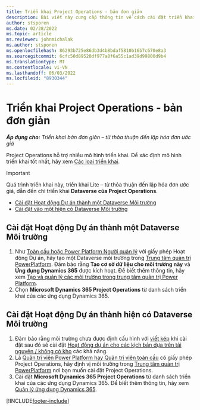 ```yaml
---
title: Triển khai Project Operations - bản đơn giản
description: Bài viết này cung cấp thông tin về cách cài đặt triển khai Project Operations lite - đối phó với lập hóa đơn chiếu lệ.
author: stsporen
ms.date: 02/28/2022
ms.topic: article
ms.reviewer: johnmichalak
ms.author: stsporen
ms.openlocfilehash: 86293b725e86db3d4b8bdaf5810b16b7c670e8a3
ms.sourcegitcommit: 6cfc50d89528df977a8f6a55c1ad39d99800d9b4
ms.translationtype: MT
ms.contentlocale: vi-VN
ms.lasthandoff: 06/03/2022
ms.locfileid: "8930344"
---
```

# <a name="deploy-project-operations---lite"></a>Triển khai Project Operations - bản đơn giản

_**Áp dụng cho:** Triển khai bản đơn giản – từ thỏa thuận đến lập hóa đơn ước giá_



Project Operations hỗ trợ nhiều mô hình triển khai. Để xác định mô hình triển khai tốt nhất, hãy xem [Các loại triển khai](determine-deployment-type.md).


> [!IMPORTANT]
> Quá trình triển khai này, triển khai Lite – từ thỏa thuận đến lập hóa đơn ước giá, dẫn đến chỉ triển khai **Dataverse của Project Operations**.

- [Cài đặt Hoạt động Dự án thành một Dataverse Môi trường](#new)
- [Cài đặt vào một hiện có Dataverse Môi trường](#existing)



## <a name="install-project-operations-to-a-new-dataverse-environment"></a><a name="new"></a> Cài đặt Hoạt động Dự án thành một Dataverse Môi trường

1. Như [Toàn cầu hoặc Power Platform Người quản lý](/power-platform/admin/global-service-administrators-can-administer-without-license) với giấy phép Hoạt động Dự án, hãy tạo một Dataverse môi trường trong [Trung tâm quản trị PowerPlatform](https://admin.powerplatform.com). Đảm bảo rằng **Tạo cơ sở dữ liệu cho môi trường này** và **Ứng dụng Dynamics 365** được kích hoạt. Để biết thêm thông tin, hãy xem [Tạo và quản lý các môi trường trong trung tâm quản trị Power Platform](/power-platform/admin/create-environment#create-an-environment-in-the-power-platform-admin-center).
2. Chọn **Microsoft Dynamics 365 Project Operations** từ danh sách triển khai của các ứng dụng Dynamics 365.


## <a name="install-project-operations-to-an-existing-dataverse-environment"></a><a name="existing"></a> Cài đặt Hoạt động Dự án thành hiện có Dataverse Môi trường
1. Đảm bảo rằng môi trường chưa được định cấu hình với [viết kép](/dynamics365/fin-ops-core/dev-itpro/data-entities/dual-write/dual-write-overview) khi cài đặt sau đó sẽ cài đặt [Hoạt động dự án cho các kịch bản dựa trên tài nguyên / không có kho](project-operations-integrated-deployment-overview.md) các khả năng.
2. Là [Quản trị viên Power Platform hay Quản trị viên toàn cầu](/power-platform/admin/global-service-administrators-can-administer-without-license) có giấy phép Project Operations, hãy định vị môi trường trong [Trung tâm quản trị PowerPlatform](https://admin.powerplatform.com) nơi bạn muốn cài đặt Project Operations.
3. Cài đặt **Microsoft Dynamics 365 Project Operations** từ danh sách triển khai của các ứng dụng Dynamics 365. Để biết thêm thông tin, hãy xem [Quản lý ứng dụng Dynamics 365](/power-platform/admin/manage-apps).




[!INCLUDE[footer-include](../includes/footer-banner.md)]
